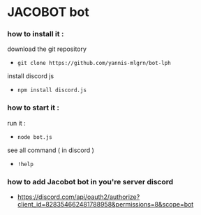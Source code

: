 #  JACOBOT bot

### how to install it :

download the git repository

- `git clone https://github.com/yannis-mlgrn/bot-lph`

install discord js

- `npm install discord.js`

### how to start it :

run it : 
- `node bot.js`

see all command ( in discord ) 
- `!help`

### how to add Jacobot bot in you're server discord

- https://discord.com/api/oauth2/authorize?client_id=828354662481788958&permissions=8&scope=bot
